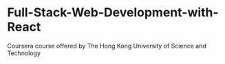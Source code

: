 # Full-Stack-Web-Development-with-React
Coursera course offered by The Hong Kong University of Science and Technology
